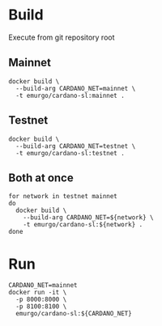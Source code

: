 # Build

Execute from git repository root

## Mainnet
```
docker build \
  --build-arg CARDANO_NET=mainnet \
  -t emurgo/cardano-sl:mainnet .
```
## Testnet
```
docker build \
  --build-arg CARDANO_NET=testnet \
  -t emurgo/cardano-sl:testnet .
```
## Both at once
```
for network in testnet mainnet
do
  docker build \
    --build-arg CARDANO_NET=${network} \
    -t emurgo/cardano-sl:${network} .
done
```

# Run

```
CARDANO_NET=mainnet
docker run -it \
  -p 8000:8000 \
  -p 8100:8100 \
  emurgo/cardano-sl:${CARDANO_NET}
```

